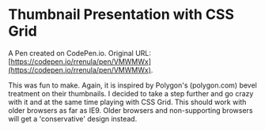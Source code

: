 # Thumbnail Presentation with CSS Grid

A Pen created on CodePen.io. Original URL: [https://codepen.io/rrenula/pen/VMWMWx](https://codepen.io/rrenula/pen/VMWMWx).

This was fun to make. Again, it is inspired by Polygon's (polygon.com) bevel treatment on their thumbnails. I decided to take a step further and go crazy with it and at the same time playing with CSS Grid. This should work with older browsers as far as IE9. Older browsers and non-supporting browsers will get a 'conservative' design instead.

